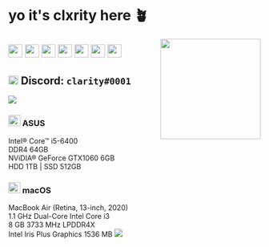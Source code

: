 # yo it's clxrity here 🪴
<img align='right' src='https://imgur.com/NRSH6Q5.gif' width='200'>

<img src="https://imgur.com/ZaBOVGL.png" width="28" height="26" aria-hidden="true">  <a href="https://twitter.com/yourclxrity" title="@yourclxrity"><img src="https://imgur.com/ByWIoDe.png" width="28" height="26" aria-hidden="true"></a> <a href="https://instagram.com/mjxnglin" title="@mjxnglin"><img src="https://imgur.com/XLnUh3i.png" width="28" height="26" aria-hidden="true"></a> <a href="https://soundcloud.com/clxrityy" title="@clxrityy"><img src="https://imgur.com/ZdvfWsi.png" width="28" height="26" aria-hidden="true"></a> <a href="https://open.spotify.com/user/mjanglin" title="@mjanglin"><img src="https://imgur.com/dGRMUW1.png" width="28" height="26" aria-hidden="true"></a> <a href="https://steamcommunity.com/id/clxrity/" title="@clxrity"><img src="https://imgur.com/rM25ANu.png" width="28" height="26" aria-hidden="true"></a>  <img src="https://imgur.com/ZaBOVGL.png" width="28" height="26" aria-hidden="true">
---
<img src="https://imgur.com/Lf8uBi8.png" width="20" height="18" aria-hidden="true"> Discord: `clarity#0001`
---
<img align='center' src='https://imgur.com/XTJgAvK.gif'>
<h3><img src="https://imgur.com/nLYB3Up.png" width="24" height="22" aria-hidden="true"> ASUS</h2><div>
Intel® Core™ i5-6400 <div>
DDR4 64GB <div>
NViDIA® GeForce GTX1060 6GB <div>
HDD 1TB | SSD 512GB
<div>
<div>
<h3><img src="https://imgur.com/RLAWhYo.png" width="24" height="22" aria-hidden="true"> macOS</h2><div>
<div>
MacBook Air (Retina, 13-inch, 2020) <div>
1.1 GHz Dual-Core Intel Core i3 <div>
8 GB 3733 MHz LPDDR4X <div>
Intel Iris Plus Graphics 1536 MB
<img align='bottom' src='https://imgur.com/XTJgAvK.gif'>
